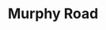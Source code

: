 ---
abv: 6.2%
alt:
availability: Keg
bitterness: 
description: A variant of the second version of our milk stout, this time with Vermont maple syrup, cinnamon, and vanilla beans.
gravity: 
hops: 
ibu: 34
img: beer.jpg
layout: beer
malt: 
modal-id: murphy-road-vanilla
title: Murphy Road
on-tap: nope
sourness: 
style: Milk Stout w/ Vanilla & Maple
---